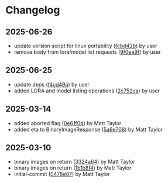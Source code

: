 # Changelog


## 2025-06-26
- update version script for linux portability ([fcbd42b](https://github.com/mjt-services/imagegen-common-2025/commit/fcbd42b3a86ab238772654e9912110f661eea06a)) by user
- remove body from lora/model list requests ([9f0ea9f](https://github.com/mjt-services/imagegen-common-2025/commit/9f0ea9fac6abc8372249b0f9e03ea897e9120475)) by user

## 2025-06-25
- update deps ([f4cd49a](https://github.com/mjt-services/imagegen-common-2025/commit/f4cd49afd84159de030af7a9027b84286062f08b)) by user
- added LORA and model listing operations ([2c752ca](https://github.com/mjt-services/imagegen-common-2025/commit/2c752ca991067f0d7e9d6c301b436840d4f1cbe0)) by user

## 2025-03-14
- added aborted flag ([0e61f0d](https://github.com/mjt-services/imagegen-common-2025/commit/0e61f0d4ce52d8739630e6a81e069dcbe8957e92)) by Matt Taylor
- added eta to BinaryImageResponse ([5a6e708](https://github.com/mjt-services/imagegen-common-2025/commit/5a6e7088b7d830de1070b125feaaae7b56b9e294)) by Matt Taylor

## 2025-03-10
- binary images on return ([3324a64](https://github.com/mjt-services/imagegen-common-2025/commit/3324a6494eab64bbecb020584a16a977a906e91e)) by Matt Taylor
- binary images on return ([1b1b8f4](https://github.com/mjt-services/imagegen-common-2025/commit/1b1b8f437839cc36b8537433ba4d50dd8708be22)) by Matt Taylor
- initial-commit ([0478e87](https://github.com/mjt-services/imagegen-common-2025/commit/0478e8721583480e367fb33e21539aba4834bd74)) by Matt Taylor
